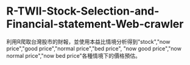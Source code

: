 # R-TWII-Stock-Selection-and-Financial-statement-Web-crawler
利用R爬取台灣股市的財報，並使用本益比情境分析得到"stock","now price","good price","normal price","bed price", "now good price","now normal price","now bed price"各種情境下的價格預估。
